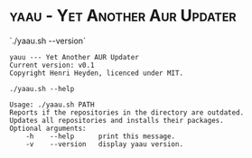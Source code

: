 <h1 style="font-variant:small-caps"> yaau - Yet Another Aur Updater </h1>
`./yaau.sh --version`

```
yauu --- Yet Another AUR Updater
Current version: v0.1
Copyright Henri Heyden, licenced under MIT.
```

`./yaau.sh --help`

```
Usage: ./yaau.sh PATH
Reports if the repositories in the directory are outdated.
Updates all repositories and installs their packages.
Optional arguments:
    -h    --help      print this message.
    -v    --version   display yaau version.
```